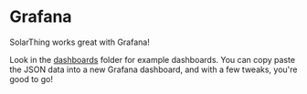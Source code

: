# Grafana
SolarThing works great with Grafana!

Look in the [dashboards](dashboards) folder for example dashboards. You can copy paste the JSON
data into a new Grafana dashboard, and with a few tweaks, you're good to go!
